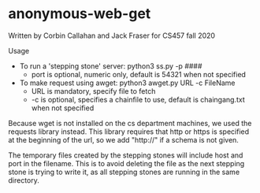 # anonymous-web-get

Written by Corbin Callahan and Jack Fraser for CS457 fall 2020

Usage
* To run a 'stepping stone' server: python3 ss.py -p ####
  * port is optional, numeric only, default is 54321 when not specified
* To make request using awget: python3 awget.py URL -c FileName
  * URL is mandatory, specify file to fetch
  * -c is optional, specifies a chainfile to use, default is chaingang.txt when not specified


Because wget is not installed on the cs department machines, we used the requests library instead. This library requires that http or https is specified at the beginning of the url, so we add "http://" if a schema is not given.

The temporary files created by the stepping stones will include host and port in the filename. This is to avoid deleting the file as the next stepping stone is trying to write it, as all stepping stones are running in the same directory.
